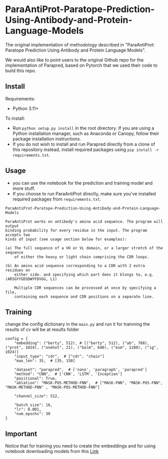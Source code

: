 # ParaAntiProt-Paratope-Prediction-Using-Antibody-and-Protein-Language-Models

The original implementation of methodology described in "ParaAntiProt: Paratope Prediction Using Antibody and Protein Language Models".

We would also like to point users to the original Github repo for the implementation of Parapred, based on Pytorch that we used their code to build this repo.

## Install

Requirements:
   * Python 3.11+ 

To install:
   * Run `python setup.py install` in the root directory. If you are using a Python installation
     manager, such as Anaconda or Canopy, follow their package installation instructions.
   * If you do not wish to install and run Parapred directly from a clone of this repository instead,
     install required packages using `pip install -r requirements.txt`.

## Usage
   * you can use the notebook for the prediction and training model and more stuff.
   * If you choose to run ParaAntiProt directly, make sure you've installed required packages from
     `requirements.txt`.

```
ParaAntiProt-Paratope-Prediction-Using-Antibody-and-Protein-Language-Models

ParaAntiProt works on antibody's amino acid sequence. The program will output
binding probability for every residue in the input. The program accepts two
kinds of input (see usage section below for examples):

(a) The full sequence of a VH or VL domain, or a larger stretch of the sequence
    of either the heavy or light chain comprising the CDR loops.

(b) An amino acid sequence corresponding to a CDR with 2 extra residues on
    either side. and specifying which part does it blongs to, e.g. (ARSGYYGDSDWYFDVGG, L1)

    Multiple CDR sequences can be processed at once by specifying a file,
    containing each sequence and CDR positions on a separate line.
```

## Training
change the config dictionary in the `main.py` and run it for trainning the results of cv will be at results folder

```
config = {
    "embedding": ("berty", 512), # [("berty", 512), ("ab", 768), ("prot", 1024), ("onehot", 21), ("balm", 640), ("esm", 1280), ("ig", 1024)]
    "input_type": "cdr",  # ["cdr", "chain"]
    "max_len": 35,  # [35, 150]

    "dataset": "parapred",  # ['nano', 'paragraph', 'parapred']
    "method": "CNN",  # ['CNN', 'LSTM', 'Inception']
    "positional": True,
    "ablation": "MASK-POS-METHOD-FNN",  # ["MASK-FNN", "MASK-POS-FNN", "MASK-METHOD-FNN" , "MASK-POS-METHOD-FNN"]

    "channel_size": 512,

    "batch_size": 16,
    "lr": 0.001,
    "num_epochs": 30
}
```
## Important
Notice that for training you need to create the embeddings and for using notebook downloading models from this [Link]([https://link-url-here.org](https://drive.google.com/drive/folders/1VLrZWGjaRMltkCYtiuIvAwGRIVrfCDYA?usp=sharing))
